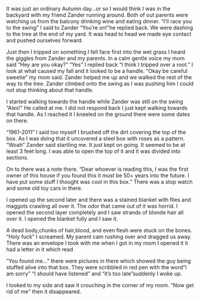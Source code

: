 It was just an ordinary Autumn day…or so I would think I was in the backyard with my friend Zander running around. Both of out parents were watching us from the balcony drinking wine and eating dinner. “I’ll race you to the swing” I said to Zander “You’re on!”he replied back. We were dashing to the tree at the end of my yard. It was head to head we made eye contact and pushed ourselves forward. 

Just then I tripped on something I fell face first into the wet grass I heard the giggles from Zander and my parents. In a calm gentle voice my mom said “Hey are you okay?” “Yes” I replied back “I think I tripped over a root.” I look at what caused my fall and it looked to be a handle. “Okay be careful sweetie” my mom said. Zander helped me up and we walked the rest of the way to the tree. Zander climbed onto the swing as I was pushing him I could not stop thinking about that handle. 

I started walking towards the handle while Zander was still on the swing “Alex!” He called at me. I did not respond back I just kept walking towards that handle. As I reached it I kneeled on the ground there were some dates on there.

 “1961-2011” I said too myself I brushed off the dirt covering the top of the box. As I was doing that it uncovered a steel box with roses as a pattern. “Woah” Zander said startling me. It just kept on going. It seemed to be at least  3 feet long. I was able to open the top of it and it was divided into sections. 

On to there was a note there. “Dear whoever is reading this, I was the first owner of this house if you found this it must be 50+ years into the future. I have put some stuff I thought was cool in this box.” There was a stop watch and some old toy cars in there. 

I opened up the second later and there was a stained blanket with flies and maggots crawling all over it. The odor that came out of it was horrid. I opened the second layer completely and I saw strands of blonde hair all over it. I opened the blanket fully and I saw it.

A dead body,chunks of hair,blood, and even flesh were stuck on the bones. “Holy fuck” I screamed. My parent cam rushing over and dragged us away. There was an envelope I took with me when I got in my room I opened it  it had a letter in it which read

”You found me…” there were pictures in there which showed the guy being stuffed alive into that box. They were scribbled in red pen with the word”I am sorry” “I should have listened” and “it’s too late”suddenly I woke up.

I looked to my side and saw it crouching in the corner of my room. “Now get rid of me” then it disappeared.